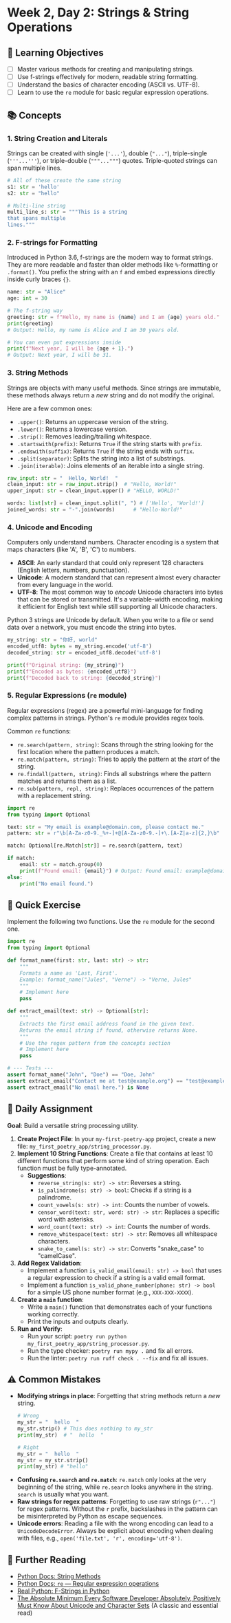 # Week 2, Day 2: Strings & String Operations

## 🎯 Learning Objectives
- [ ] Master various methods for creating and manipulating strings.
- [ ] Use f-strings effectively for modern, readable string formatting.
- [ ] Understand the basics of character encoding (ASCII vs. UTF-8).
- [ ] Learn to use the `re` module for basic regular expression operations.

## 📚 Concepts

### 1. String Creation and Literals
Strings can be created with single (`'...'`), double (`"..."`), triple-single (`'''...'''`), or triple-double (`"""..."""`) quotes. Triple-quoted strings can span multiple lines.

```python
# All of these create the same string
s1: str = 'hello'
s2: str = "hello"

# Multi-line string
multi_line_s: str = """This is a string
that spans multiple
lines."""
```

### 2. F-strings for Formatting
Introduced in Python 3.6, f-strings are the modern way to format strings. They are more readable and faster than older methods like `%`-formatting or `.format()`. You prefix the string with an `f` and embed expressions directly inside curly braces `{}`.

```python
name: str = "Alice"
age: int = 30

# The f-string way
greeting: str = f"Hello, my name is {name} and I am {age} years old."
print(greeting)
# Output: Hello, my name is Alice and I am 30 years old.

# You can even put expressions inside
print(f"Next year, I will be {age + 1}.")
# Output: Next year, I will be 31.
```

### 3. String Methods
Strings are objects with many useful methods. Since strings are immutable, these methods always return a *new* string and do not modify the original.

Here are a few common ones:
- `.upper()`: Returns an uppercase version of the string.
- `.lower()`: Returns a lowercase version.
- `.strip()`: Removes leading/trailing whitespace.
- `.startswith(prefix)`: Returns `True` if the string starts with `prefix`.
- `.endswith(suffix)`: Returns `True` if the string ends with `suffix`.
- `.split(separator)`: Splits the string into a list of substrings.
- `.join(iterable)`: Joins elements of an iterable into a single string.

```python
raw_input: str = "  Hello, World!  "
clean_input: str = raw_input.strip()  # "Hello, World!"
upper_input: str = clean_input.upper() # "HELLO, WORLD!"

words: list[str] = clean_input.split(", ") # ['Hello', 'World!']
joined_words: str = "-".join(words)      # "Hello-World!"
```

### 4. Unicode and Encoding
Computers only understand numbers. Character encoding is a system that maps characters (like 'A', 'B', 'C') to numbers.
- **ASCII**: An early standard that could only represent 128 characters (English letters, numbers, punctuation).
- **Unicode**: A modern standard that can represent almost every character from every language in the world.
- **UTF-8**: The most common way to *encode* Unicode characters into bytes that can be stored or transmitted. It's a variable-width encoding, making it efficient for English text while still supporting all Unicode characters.

Python 3 strings are Unicode by default. When you write to a file or send data over a network, you must encode the string into bytes.

```python
my_string: str = "你好, world"
encoded_utf8: bytes = my_string.encode('utf-8')
decoded_string: str = encoded_utf8.decode('utf-8')

print(f"Original string: {my_string}")
print(f"Encoded as bytes: {encoded_utf8}")
print(f"Decoded back to string: {decoded_string}")
```

### 5. Regular Expressions (`re` module)
Regular expressions (regex) are a powerful mini-language for finding complex patterns in strings. Python's `re` module provides regex tools.

Common `re` functions:
- `re.search(pattern, string)`: Scans through the string looking for the first location where the pattern produces a match.
- `re.match(pattern, string)`: Tries to apply the pattern at the *start* of the string.
- `re.findall(pattern, string)`: Finds all substrings where the pattern matches and returns them as a list.
- `re.sub(pattern, repl, string)`: Replaces occurrences of the pattern with a replacement string.

```python
import re
from typing import Optional

text: str = "My email is example@domain.com, please contact me."
pattern: str = r"\b[A-Za-z0-9._%+-]+@[A-Za-z0-9.-]+\.[A-Z|a-z]{2,}\b"

match: Optional[re.Match[str]] = re.search(pattern, text)

if match:
    email: str = match.group(0)
    print(f"Found email: {email}") # Output: Found email: example@domain.com
else:
    print("No email found.")
```

## 🔹 Quick Exercise

Implement the following two functions. Use the `re` module for the second one.

```python
import re
from typing import Optional

def format_name(first: str, last: str) -> str:
    """
    Formats a name as 'Last, First'.
    Example: format_name("Jules", "Verne") -> "Verne, Jules"
    """
    # Implement here
    pass

def extract_email(text: str) -> Optional[str]:
    """
    Extracts the first email address found in the given text.
    Returns the email string if found, otherwise returns None.
    """
    # Use the regex pattern from the concepts section
    # Implement here
    pass

# --- Tests ---
assert format_name("John", "Doe") == "Doe, John"
assert extract_email("Contact me at test@example.org") == "test@example.org"
assert extract_email("No email here.") is None
```

## 📝 Daily Assignment

**Goal**: Build a versatile string processing utility.

1.  **Create Project File**: In your `my-first-poetry-app` project, create a new file: `my_first_poetry_app/string_processor.py`.
2.  **Implement 10 String Functions**: Create a file that contains at least 10 different functions that perform some kind of string operation. Each function must be fully type-annotated.
    - **Suggestions**:
        - `reverse_string(s: str) -> str`: Reverses a string.
        - `is_palindrome(s: str) -> bool`: Checks if a string is a palindrome.
        - `count_vowels(s: str) -> int`: Counts the number of vowels.
        - `censor_word(text: str, word: str) -> str`: Replaces a specific word with asterisks.
        - `word_count(text: str) -> int`: Counts the number of words.
        - `remove_whitespace(text: str) -> str`: Removes all whitespace characters.
        - `snake_to_camel(s: str) -> str`: Converts "snake_case" to "camelCase".
3.  **Add Regex Validation**:
    - Implement a function `is_valid_email(email: str) -> bool` that uses a regular expression to check if a string is a valid email format.
    - Implement a function `is_valid_phone_number(phone: str) -> bool` for a simple US phone number format (e.g., `XXX-XXX-XXXX`).
4.  **Create a `main` function**:
    - Write a `main()` function that demonstrates each of your functions working correctly.
    - Print the inputs and outputs clearly.
5.  **Run and Verify**:
    - Run your script: `poetry run python my_first_poetry_app/string_processor.py`.
    - Run the type checker: `poetry run mypy .` and fix all errors.
    - Run the linter: `poetry run ruff check . --fix` and fix all issues.

## ⚠️ Common Mistakes
- **Modifying strings in place**: Forgetting that string methods return a *new* string.
  ```python
  # Wrong
  my_str = "  hello  "
  my_str.strip() # This does nothing to my_str
  print(my_str)  # "  hello  "

  # Right
  my_str = "  hello  "
  my_str = my_str.strip()
  print(my_str) # "hello"
  ```
- **Confusing `re.search` and `re.match`**: `re.match` only looks at the very beginning of the string, while `re.search` looks anywhere in the string. `search` is usually what you want.
- **Raw strings for regex patterns**: Forgetting to use raw strings (`r"..."`) for regex patterns. Without the `r` prefix, backslashes in the pattern can be misinterpreted by Python as escape sequences.
- **Unicode errors**: Reading a file with the wrong encoding can lead to a `UnicodeDecodeError`. Always be explicit about encoding when dealing with files, e.g., `open('file.txt', 'r', encoding='utf-8')`.

## 📖 Further Reading
- [Python Docs: String Methods](https://docs.python.org/3/library/stdtypes.html#string-methods)
- [Python Docs: `re` — Regular expression operations](https://docs.python.org/3/library/re.html)
- [Real Python: F-Strings in Python](https://realpython.com/python-f-strings/)
- [The Absolute Minimum Every Software Developer Absolutely, Positively Must Know About Unicode and Character Sets](https://www.joelonsoftware.com/2003/10/08/the-absolute-minimum-every-software-developer-absolutely-positively-must-know-about-unicode-and-character-sets-no-excuses/) (A classic and essential read)
